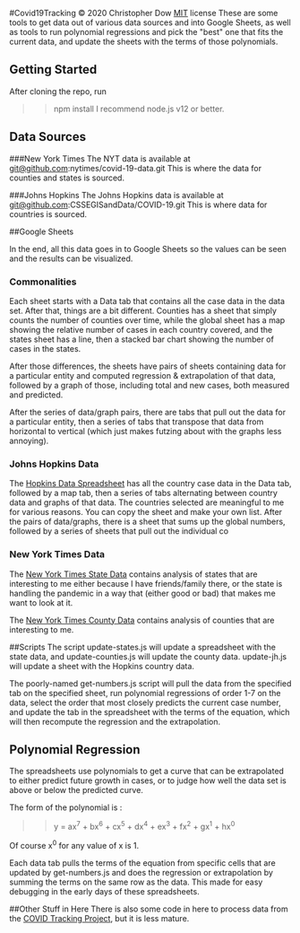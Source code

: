 #Covid19Tracking
&copy; 2020 Christopher Dow [MIT](https://opensource.org/licenses/MIT) license
These are some tools to get data out of various data sources and into Google Sheets, as well as tools to run polynomial regressions and pick the "best" one that fits the current data, and update the sheets with the terms of those polynomials.

## Getting Started
After cloning the repo, run 
>>npm install
I recommend node.js v12 or better.

## Data Sources
###New York Times
The NYT data is available at git@github.com:nytimes/covid-19-data.git  This is where the data for counties and states is sourced.  

###Johns Hopkins
The Johns Hopkins data is available at git@github.com:CSSEGISandData/COVID-19.git  This is where data for countries is sourced.

##Google Sheets

In the end, all this data goes in to Google Sheets so the values can be seen and the results can be visualized.  

### Commonalities

Each sheet starts with a Data tab that contains all the case data in the data set.  After that, things are a bit different.  Counties has a sheet that simply counts the number of counties over time, while the global sheet has a map showing the relative number of cases in each country covered, and the states sheet has a line, then a stacked bar chart showing the number of cases in the states. 

After those differences, the sheets have pairs of sheets containing data for a particular entity and computed regression & extrapolation of that data, followed by a graph of those, including total and new cases, both measured and predicted.  

After the series of data/graph pairs, there are tabs that pull out the data for a particular entity, then a series of tabs that transpose that data from horizontal to vertical (which just makes futzing about with the graphs less annoying).

### Johns Hopkins Data
The [Hopkins Data Spreadsheet](https://docs.google.com/spreadsheets/d/1CdZ0GFiUOUmS4QHmdxsyaJUIX3hZW5mPPyDXUtDT0x8/edit?usp=sharing) has all the country case data in the Data tab, followed by a map tab, then a series of tabs alternating between country data and graphs of that data.  The countries selected are meaningful to me for various reasons.  You can copy the sheet and make your own list.  After the pairs of data/graphs, there is a sheet that sums up the global numbers, followed by a series of sheets that pull out the individual co

### New York Times Data
The [New York Times State Data](https://docs.google.com/spreadsheets/d/1ptKcB8kGJOfYSE9-64v4slYraY4CRpb5yb64WATUzH4/edit?usp=sharing) contains analysis of states that are interesting to me either because I have friends/family there, or the state is handling the pandemic in a way that (either good or bad) that makes me want to look at it.  

The [New York Times County Data](https://docs.google.com/spreadsheets/d/1A8EBz1u-tLTTVNtTJz0sXJqPt-QV7CC9OQTJ4cT5-lU/edit?usp=sharing) contains analysis of counties that are interesting to me.

##Scripts
The script update-states.js will update a spreadsheet with the state data, and update-counties.js will update the county data.  update-jh.js will update a sheet with the Hopkins country data.

The poorly-named get-numbers.js script will pull the data from the specified tab on the specified sheet, run polynomial regressions of order 1-7 on the data, select the order that most closely predicts the current case number, and update the tab in the spreadsheet with the terms of the equation, which will then recompute the regression and the extrapolation.

## Polynomial Regression
The spreadsheets use polynomials to get a curve that can be extrapolated to either predict future growth in cases, or to judge how well the data set is above or below the predicted curve.

The form of the polynomial is : 
>>y = ax<sup>7</sup> + bx<sup>6</sup> + cx<sup>5</sup> + dx<sup>4</sup> + ex<sup>3</sup> + fx<sup>2</sup> + gx<sup>1</sup> + hx<sup>0</sup>

Of course x<sup>0</sup> for any value of x is 1.

Each data tab pulls the terms of the equation from specific cells that are updated by get-numbers.js and does the regression or extrapolation by summing the terms on the same row as the data.  This made for easy debugging in the early days of these spreadsheets.

##Other Stuff in Here
There is also some code in here to process data from the [COVID Tracking Project](https://covidtracking.com), but it is less mature.